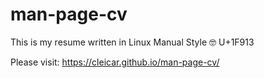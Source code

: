 # man-page-cv
This is my resume written in Linux Manual Style &#129299; U+1F913

Please visit: https://cleicar.github.io/man-page-cv/
